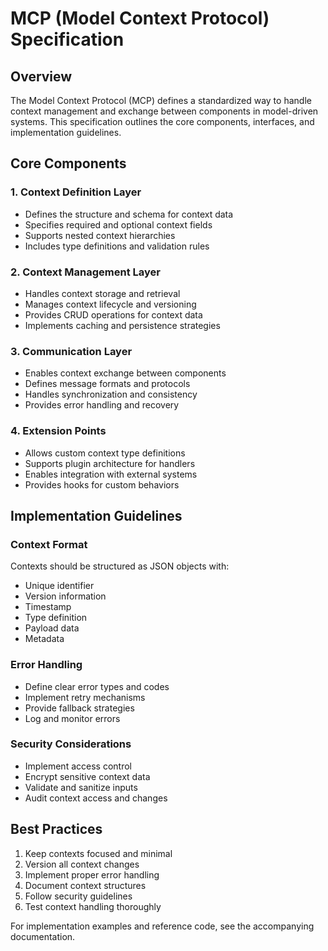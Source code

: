 # MCP (Model Context Protocol) Specification

## Overview
The Model Context Protocol (MCP) defines a standardized way to handle context management and exchange between components in model-driven systems. This specification outlines the core components, interfaces, and implementation guidelines.

## Core Components

### 1. Context Definition Layer
- Defines the structure and schema for context data
- Specifies required and optional context fields
- Supports nested context hierarchies
- Includes type definitions and validation rules

### 2. Context Management Layer
- Handles context storage and retrieval
- Manages context lifecycle and versioning
- Provides CRUD operations for context data
- Implements caching and persistence strategies

### 3. Communication Layer
- Enables context exchange between components
- Defines message formats and protocols
- Handles synchronization and consistency
- Provides error handling and recovery

### 4. Extension Points
- Allows custom context type definitions
- Supports plugin architecture for handlers
- Enables integration with external systems
- Provides hooks for custom behaviors

## Implementation Guidelines

### Context Format
Contexts should be structured as JSON objects with:
- Unique identifier
- Version information
- Timestamp
- Type definition
- Payload data
- Metadata

### Error Handling
- Define clear error types and codes
- Implement retry mechanisms
- Provide fallback strategies
- Log and monitor errors

### Security Considerations
- Implement access control
- Encrypt sensitive context data
- Validate and sanitize inputs
- Audit context access and changes

## Best Practices
1. Keep contexts focused and minimal
2. Version all context changes
3. Implement proper error handling
4. Document context structures
5. Follow security guidelines
6. Test context handling thoroughly

For implementation examples and reference code, see the accompanying documentation.
